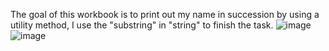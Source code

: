 The goal of this workbook is to print out my name in succession by using a utility method, I use the "substring" in "string" to finish the task.
![image](https://github.com/JoeYeungCW/SpringBootDevelopmentBootcamp/assets/109426792/e40b609d-c83d-4dda-a8ed-a9da3b144c4b)
![image](https://github.com/JoeYeungCW/SpringBootDevelopmentBootcamp/assets/109426792/89b8a0f4-2e7f-4bba-b0bd-94c09053babd)
